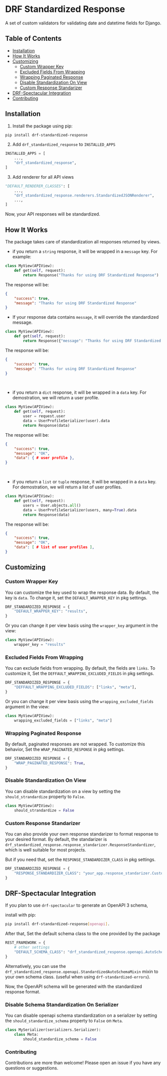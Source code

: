 # DRF Standardized Response
A set of custom validators for validating date and datetime fields for Django.

## Table of Contents

- [Installation](#installation)
- [How It Works](#how-it-works)
- [Customizing](#customizing)
  - [Custom Wrapper Key](#custom-wrapper-key)
  - [Excluded Fields From Wrapping](#excluded-fields-from-wrapping)
  - [Wrapping Paginated Response](#wrapping-paginated-response)
  - [Disable Standardization On View](#disable-standardization-on-view)
  - [Custom Response Standarizer](#custom-response-standarizer)
- [DRF-Spectacular Integration](#drf-spectacular-integration)
- [Contributing](#contributing)


## Installation
1. Install the package using pip:

```bash
pip install drf-standardized-response
```

2. Add `drf_standardized_response` to `INSTALLED_APPS`
```python
INSTALLED_APPS = [
    ...,
    "drf_standardized_response",
]
```

3. Add renderer for all API views
```python
"DEFAULT_RENDERER_CLASSES": [
    ...,
    "drf_standardized_response.renderers.StandardizedJSONRenderer",
    ...,
]
```

Now, your API responses will be standardized.

## How It Works
The package takes care of standardization all responses returned by views.

*    if you return a `string` response, it will be wrapped in a `message` key. For example:
```python
class MyView(APIView):
    def get(self, request):
        return Response("Thanks for using DRF Standardized Response")
```

The response will be:

```json
{
    "success": true,
    "message": "Thanks for using DRF Standardized Response"
}
```

*    If your response data contains `message`, it will override the standardized message.

```python
class MyView(APIView):
    def get(self, request):
        return Response({"message": "Thanks for using DRF Standardized Response"})
```

The response will be:

```json
{
    "success": true,
    "message": "Thanks for using DRF Standardized Response"
}
```

<br>

*    if you return a `dict` response, it will be wrapped in a `data` key. For demostration, we will return a user profile.  

```python
class MyView(APIView):
    def get(self, request):
        user = request.user
        data = UserProfileSerializer(user).data
        return Response(data)
```

The response will be:

```json
{
    "success": true,
    "message": "OK",
    "data": { # user profile },
}
```

<br>

*    if you return a `list` or `tuple` response, it will be wrapped in a `data` key. For demostration, we will return a list of user profiles.

```python
class MyView(APIView):
    def get(self, request):
        users = User.objects.all()
        data = UserProfileSerializer(users, many=True).data
        return Response(data)
```

The response will be:

```json
{
    "success": true,
    "message": "OK",
    "data": [ # list of user profiles ],
}
```

## Customizing
### Custom Wrapper Key
You can customize the key used to wrap the response data. By default, the key is `data`. To change it, set the `DEFAULT_WRAPPER_KEY` in pkg settings.

```python
DRF_STANDARDIZED_RESPONSE = {
    "DEFAULT_WRAPPER_KEY": "results",
}
```

Or you can change it per view basis using the `wrapper_key` argument in the view:

```python
class MyView(APIView):
    wrapper_key = "results"
```

### Excluded Fields From Wrapping
You can exclude fields from wrapping. By default, the fields are `links`. To customize it, Set the `DEFFAULT_WRAPPING_EXCLUDED_FIELDS` in pkg settings.

```python
DRF_STANDARDIZED_RESPONSE = {
    "DEFFAULT_WRAPPING_EXCLUDED_FIELDS": ["links", "meta"],
}
``` 

Or you can change it per view basis using the `wrapping_excluded_fields` argument in the view:

```python
class MyView(APIView):
    wrapping_excluded_fields = ["links", "meta"]
```

### Wrapping Paginated Response
By default, paginated responses are not wrapped. To customize this behavior, Set the `WRAP_PAGINATED_RESPONSE` in pkg settings.

```python
DRF_STANDARDIZED_RESPONSE = {
    "WRAP_PAGINATED_RESPONSE": True,
}
```

### Disable Standardization On View
You can disable standardization on a view by setting the `should_strandardize` property to `False`.

```python
class MyView(APIView):
    should_strandardize = False
```

### Custom Response Standarizer
You can also provide your own response standarizer to format response to your desired format. By default, the standarizer is `drf_standardized_response.response_standarizer.ResponseStandardizer`, which is well suitable for most projects.

But if you need that, set the `RESPONSE_STANDARDIZER_CLASS` in pkg settings.

```python
DRF_STANDARDIZED_RESPONSE = {
    "RESPONSE_STANDARDIZER_CLASS": "your_app.response_standarizer.CustomResponseStandardizer",
}
```

## DRF-Spectacular Integration
If you plan to use `drf-spectacular` to generate an OpenAPI 3 schema, 

install with pip:
```bash
pip install drf-standardized-response[openapi].
```

After that, Set the default schema class to the one provided by the package

```python
REST_FRAMEWORK = {
    # other settings
    "DEFAULT_SCHEMA_CLASS": "drf_standardized_response.openapi.AutoSchema"
}
```

Alternatively, you can use the `drf_standardized_response.openapi.StandardizedAutoSchemaMixin` mixin to your own schema class. (useful when using `drf-standardized-errors`).

Now, the OpenAPI schema will be generated with the standardized response format.

### Disable Schema Standardization On Serializer
You can disable openapi schema standardization on a serializer by setting the `should_standardize_schema` property to `False` on `Meta`.

```python
class MySerializer(serializers.Serializer):
    class Meta:
        should_standardize_schema = False
```

### Contributing
Contributions are more than welcome! Please open an issue if you have any questions or suggestions.